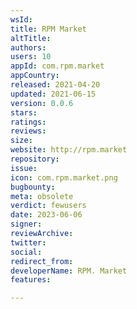 ```yaml
---
wsId: 
title: RPM Market
altTitle: 
authors: 
users: 10
appId: com.rpm.market
appCountry: 
released: 2021-04-20
updated: 2021-06-15
version: 0.0.6
stars: 
ratings: 
reviews: 
size: 
website: http://rpm.market
repository: 
issue: 
icon: com.rpm.market.png
bugbounty: 
meta: obsolete
verdict: fewusers
date: 2023-06-06
signer: 
reviewArchive: 
twitter: 
social: 
redirect_from: 
developerName: RPM. Market
features: 

---
```


